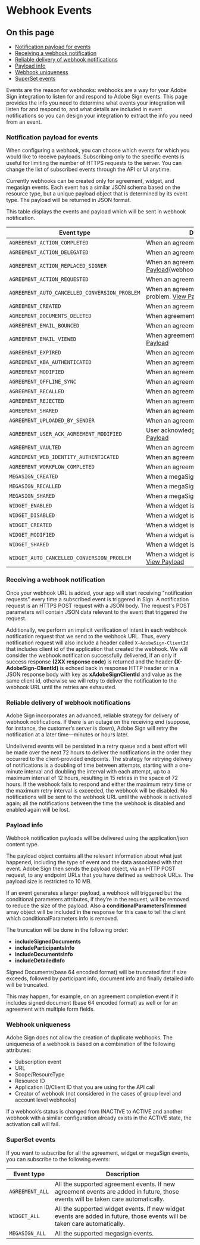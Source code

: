 # Webhook Events

## On this page
- [Notification payload for events](#notificationpayloadforevents)
- [Receiving a webhook notification](#receivingawebhooknotification)
- [Reliable delivery of webhook notifications](#reliabledeliveryofwebhooknotifications)
- [Payload info](#payloadinfo)
- [Webhook uniqueness](#webhookuniqueness)
- [SuperSet events](#supersetevents)

Events are the reason for webhooks: webhooks are a way for your Adobe Sign integration to listen for and respond to Adobe Sign events. This page provides the info you need to determine what events your integration will listen for and respond to, and what details are included in event notifications so you can design your integration to extract the info you need from an event.

### Notification payload for events

When configuring a webhook, you can choose which events for which you would like to receive payloads. Subscribing only to the specific events is useful for limiting the number of HTTPS requests to the server. You can change the list of subscribed events through the API or UI anytime.

Currently webhooks can be created only for agreement, widget, and megasign events. Each event has a similar JSON schema based on the resource type, but a unique payload object that is determined by its event type. The payload will be returned in JSON format.

This table displays the events and payload which will be sent in webhook notification.

| Event type | Description  and payload template |
| --- | --- |
| `AGREEMENT_ACTION_COMPLETED` | When an agreement is signed by the participant. [View Payload](webhook_events/agreement_action_completed.md) |
| `AGREEMENT_ACTION_DELEGATED` | When an agreement is delegated by the participant. [View Payload](webhook_events/agreement_action_delegated.md) |
| `AGREEMENT_ACTION_REPLACED_SIGNER` | When an agreement&rsquo;s signer is replaced. [View Payload](webhook_events/agreement_action_replaced_signer.md)(webhook_events/agreement_action_replaced_signer.md) |
| `AGREEMENT_ACTION_REQUESTED` | When an agreement action is requested. [View Payload](webhook_events/agreement_action_requested.md) |
| `AGREEMENT_AUTO_CANCELLED_CONVERSION_PROBLEM` | When an agreement is auto-cancelled due to a conversion problem. [View Payload](webhook_events/agreement_auto_cancelled_conversion_problem.md) |
| `AGREEMENT_CREATED` | When an agreement is created. [View Payload](webhook_events/agreement_created.md) |
| `AGREEMENT_DOCUMENTS_DELETED` | When agreement documents are deleted. [View Payload](webhook_events/agreement_documents_deleted.md) |
| `AGREEMENT_EMAIL_BOUNCED` | When an agreement email gets bounced. [View Payload](webhook_events/agreement_email_bounced.md) |
| `AGREEMENT_EMAIL_VIEWED` | When agreement signing email is viewed by the signer. [View Payload](webhook_events/agreement_email_viewed.md) |
| `AGREEMENT_EXPIRED` | When an agreement expires. [View Payload](webhook_events/agreement_expired.md) |
| `AGREEMENT_KBA_AUTHENTICATED` | When an agreement KBA is authenticated. [View Payload](webhook_events/agreement_kba_authenticated.md) |
| `AGREEMENT_MODIFIED` | When an agreement is modified. [View Payload](webhook_events/agreement_modified.md) |
| `AGREEMENT_OFFLINE_SYNC` | When an agreement is synced offline. [View Payload](webhook_events/agreement_offline_sync.md) |
| `AGREEMENT_RECALLED` | When an agreement is cancelled. [View Payload](webhook_events/agreement_recalled.md) |
| `AGREEMENT_REJECTED` | When an agreement is rejected by the participant. [View Payload](webhook_events/agreement_rejected.md) |
| `AGREEMENT_SHARED` | When an agreement is shared. [View Payload](webhook_events/agreement_shared.md) |
| `AGREEMENT_UPLOADED_BY_SENDER` | When an agreement is uploaded by the sender. [View Payload](webhook_events/agreement_uploaded_by_sender.md) |
| `AGREEMENT_USER_ACK_AGREEMENT_MODIFIED` | User acknowledgement when an agreement is modified. [View Payload](webhook_events/agreement_user_ack_agreement_modified.md) |
| `AGREEMENT_VAULTED` | When an agreement is vaulted. [View Payload](webhook_events/agreement_vaulted.md) |
| `AGREEMENT_WEB_IDENTITY_AUTHENTICATED` | When an agreement web identity is authenticated. [View Payload](webhook_events/agreement_web_identity_authenticated.md) |
| `AGREEMENT_WORKFLOW_COMPLETED` | When an agreement workflow is completed. [View Payload](webhook_events/agreement_workflow_completed.md) |
| `MEGASIGN_CREATED` | When a megaSign is created. [View Payload](webhook_events/megasign_created.md) |
| `MEGASIGN_RECALLED` | When a megaSign is recalled. [View Payload](webhook_events/megasign_recalled.md) |
| `MEGASIGN_SHARED` | When a megaSign is shared. [View Payload](webhook_events/megasign_shared.md) |
| `WIDGET_ENABLED` | When a widget is enabled. [View Payload](webhook_events/widget_enabled.md) |
| `WIDGET_DISABLED` | When a widget is disabled. [View Payload](webhook_events/widget_disabled.md) |
| `WIDGET_CREATED` | When a widget is created. [View Payload](webhook_events/widget_created.md) |
| `WIDGET_MODIFIED` | When a widget is modified. [View Payload](webhook_events/widget_modified.md) |
| `WIDGET_SHARED` | When a widget is shared. [View Payload](webhook_events/widget_shared.md) |
| `WIDGET_AUTO_CANCELLED_CONVERSION_PROBLEM` | When a widget is auto-cancelled due to a conversion problem. [View Payload](webhook_events/widget_auto_cancelled_conversion_problem.md) |

### Receiving a webhook notification

Once your webhook URL is added, your app will start receiving "notification requests" every time a subscribed event is triggered in Sign. A notification request is an HTTPS POST request with a JSON body. The request's POST parameters will contain JSON data relevant to the event that triggered the request.

Additionally, we perform an implicit verification of intent in each webhook notification request that we send to the webhook URL. Thus, every notification request will also include a header called `X-AdobeSign-ClientId` that includes client id of the application that created the webhook. We will consider the webhook notification successfully delivered, if an only if success response **(2XX response code)** is returned  and  the header **(X-AdobeSign-ClientId)** is echoed back in response HTTP header or in a JSON response body with key as **xAdobeSignClientId** and value as the same client id, otherwise we will retry to deliver the notification to the webhook URL until the retries are exhausted.

### Reliable delivery of webhook notifications

Adobe Sign incorporates an advanced, reliable strategy for delivery of webhook notifications. If there is an outage on the receiving end (suppose, for instance, the customer’s server is down), Adobe Sign will retry the notification at a later time—minutes or hours later.

Undelivered events will be persisted in a retry queue and a best effort will be made over the next 72 hours to deliver the notifications in the order they occurred to the client-provided endpoints. The strategy for retrying delivery of notifications is a doubling of time between attempts, starting with a one-minute interval and doubling the interval with each attempt, up to a maximum interval of 12 hours, resulting in 15 retries in the space of 72 hours. If the webhook fails to respond and either the maximum retry time or the maximum retry interval is exceeded, the webhook will be disabled. No notifications will be sent to the webhook URL until the webhook is activated again; all the notifications between the time the webhook is disabled and enabled again will be lost.

### Payload info

Webhook notification payloads will be delivered using the application/json content type.

The payload object contains all the relevant information about what just happened, including the type of event and the data associated with that event. Adobe Sign then sends the payload object, via an HTTP POST request, to any endpoint URLs that you have defined as webhook URLs. The payload size is restricted to 10 MB.

If an event generates a larger payload, a webhook will triggered but the conditional parameters attributes, if they’re in the request, will be removed to reduce the size of the payload. Also a **conditionalParametersTrimmed** array object will be included in the response for this case to tell the client which conditionalParameters info is removed.

The truncation will be done in the following order:

-   **includeSignedDocuments**
-   **includeParticipantsInfo**
-   **includeDocumentsInfo**
-   **includeDetailedInfo**

Signed Documents(base 64 encoded format) will be truncated first if size exceeds, followed by participant info, document info and finally detailed info will be truncated.

This may happen, for example, on an agreement completion event if it includes signed document (base 64 encoded format) as well or for an agreement with multiple form fields.

### Webhook uniqueness 

Adobe Sign does not allow the creation of duplicate webhooks. The uniqueness of a webhook is based on a combination of the following attributes:

-   Subscription event
-   URL
-   Scope/ResoureType
-   Resource ID
-   Application ID/Client ID that you are using for the API call
-   Creator of webhook (not considered in the cases of group level and account
    level webhooks)

If a webhook’s status is changed from INACTIVE to ACTIVE and another webhook with a similar configuration already exists in the ACTIVE state, the activation call will fail.

### SuperSet events

If you want to subscribe for all the agreement, widget or megaSign events, you can subscribe to the following events:

| Event type | Description |
| --- | --- |
| `AGREEMENT_ALL` | All the supported agreement events. If new agreement events are added in future, those events will be taken care automatically. |
| `WIDGET_ALL`  | All the supported widget events. If new widget events are added in future, those events will be taken care automatically. |
| `MEGASIGN_ALL` | All the supported megasign events. |
